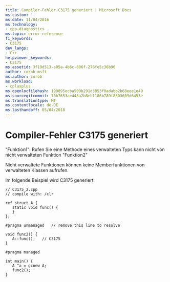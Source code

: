 ```yaml
---
title: Compiler-Fehler C3175 generiert | Microsoft Docs
ms.custom: ''
ms.date: 11/04/2016
ms.technology:
- cpp-diagnostics
ms.topic: error-reference
f1_keywords:
- C3175
dev_langs:
- C++
helpviewer_keywords:
- C3175
ms.assetid: 3f19d513-a05a-4b6c-806f-276fe5c36b90
author: corob-msft
ms.author: corob
ms.workload:
- cplusplus
ms.openlocfilehash: 199895ecba509b291d3853f0adabb2b68eee1e49
ms.sourcegitcommit: 76b7653ae443a2b8eb1186b789f8503609d6453e
ms.translationtype: MT
ms.contentlocale: de-DE
ms.lasthandoff: 05/04/2018
---
```

# <a name="compiler-error-c3175"></a>Compiler-Fehler C3175 generiert
"Funktion1": Rufen Sie eine Methode eines verwalteten Typs kann nicht von nicht verwalteten Funktion "Funktion2"  
  
 Nicht verwaltete Funktionen können keine Memberfunktionen von verwalteten Klassen aufrufen.  
  
 Im folgende Beispiel wird C3175 generiert:  
  
```  
// C3175_2.cpp  
// compile with: /clr  
  
ref struct A {  
   static void func() {  
   }  
};  
  
#pragma unmanaged   // remove this line to resolve  
  
void func2() {  
   A::func();   // C3175  
}  
  
#pragma managed  
  
int main() {  
   A ^a = gcnew A;  
   func2();  
}  
```  
